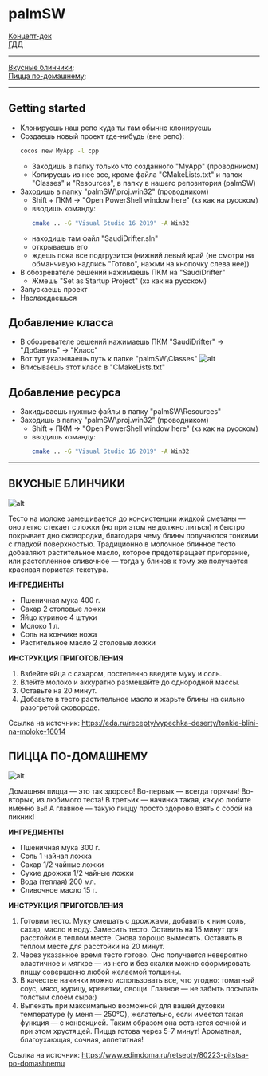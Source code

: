 
# palmSW

[Концепт-док](https://docs.google.com/document/d/1IAn7gX1z3kVRCEOLE9XHgdqvJGDT5kOBuBQogSu2LCw/edit?usp=sharing)  
[ГДД](https://docs.google.com/document/d/19uv2dgij6T1rJH0Fbyv6L3JpLGE9ccLXMQVQrCFil1M/edit?usp=sharing)
___
[Вкусные блинчики](#Blinchiki);  
[Пицца по-домашнему](#Pizza);  
___
## Getting started
- Kлонируешь наш репо куда ты там обычно клонируешь
- Cоздаешь новый проект где-нибудь (вне репо): 
     ```sh
    cocos new MyApp -l cpp
     ```
    - Заходишь в папку только что созданного "MyApp" (проводником)
    - Копируешь из нее все, кроме файла "CMakeLists.txt" и папок "Classes" и "Resources", в папку в нашего репозитория (palmSW)
- Заходишь в папку "palmSW\proj.win32" (проводником)
	- Shift + ПКМ -> "Open PowerShell window here" (хз как на русском)
	- вводишь команду: 
        ```sh
        cmake .. -G "Visual Studio 16 2019" -A Win32
        ```
    - находишь там файл "SaudiDrifter.sln"
    - открываешь его
    - ждешь пока все подгрузится (нижний левый край (не смотри на обманчивую надпись "Готово", нажми на кнопочку слева нее))
- В обозревателе решений нажимаешь ПКМ на "SaudiDrifter"
     - Жмешь "Set as Startup Project" (хз как на русском)
- Запускаешь проект
- Наслаждаешься
## Добавление класса
- В обозревателе решений нажимаешь ПКМ "SaudiDrifter" -> "Добавить" -> "Класс"
- Вот тут указываешь путь к папке "palmSW\Classes" 
![alt](https://cloclo25.cloud.mail.ru/weblink/view/BBya/gRwRQmuyp)
- Вписываешь этот класс в "CMakeLists.txt"
## Добавление ресурса
- Закидываешь нужные файлы в папку "palmSW\Resources"
- Заходишь в папку "palmSW\proj.win32" (проводником)
	- Shift + ПКМ -> "Open PowerShell window here" (хз как на русском)
	- вводишь команду: 
        ```sh
        cmake .. -G "Visual Studio 16 2019" -A Win32
        ```
___
## <a name="Blinchiki"></a> ВКУСНЫЕ БЛИНЧИКИ  


![alt](https://www.gastronom.ru/binfiles/images/20150205/b0aa43ac.jpg)
  
  
Тесто на молоке замешивается до консистенции жидкой сметаны — оно легко стекает с ложки (но при этом не должно литься) и быстро покрывает дно сковородки, благодаря чему блины получаются тонкими с гладкой поверхностью. Традиционно в молочное блинное тесто добавляют растительное масло, которое предотвращает пригорание, или растопленное сливочное — тогда у блинов к тому же получается красивая пористая текстура. 
  
**ИНГРЕДИЕНТЫ**  

* Пшеничная мука 400 г.
* Сахар 2 столовые ложки
* Яйцо куриное 4 штуки
* Молоко 1 л.
* Соль на кончике ножа
* Растительное масло 2 столовые ложки  
  
  
**ИНСТРУКЦИЯ ПРИГОТОВЛЕНИЯ**
1. Взбейте яйца с сахаром, постепенно введите муку и соль.
2. Влейте молоко и аккуратно размешайте до однородной массы.
3. Оставьте на 20 минут.
4. Добавьте в тесто растительное масло и жарьте блины на сильно разогретой сковороде.  
  
Ссылка на источник: <https://eda.ru/recepty/vypechka-deserty/tonkie-blini-na-moloke-16014>

## <a name="Pizza"></a> ПИЦЦА ПО-ДОМАШНЕМУ


![alt](https://www.epicuricloud.com/wp-content/uploads/2020/02/Homemade-Pizza-Crust-Sauce-close-up-front-scaled.jpg)


Домашняя пицца — это так здорово! Во-первых — всегда горячая! Во-вторых, из любимого теста! В третьих — начинка такая, какую любите именно вы! А главное — такую пиццу просто здорово взять с собой на пикник!

**ИНГРЕДИЕНТЫ**  

* Пшеничная мука 300 г.
* Соль 1 чайная ложка
* Сахар 1/2 чайные ложки
* Сухие дрожжи 1/2 чайные ложки
* Вода (теплая) 200 мл.
* Сливочное масло 15 г.
  
  
**ИНСТРУКЦИЯ ПРИГОТОВЛЕНИЯ**
1. Готовим тесто. Муку смешать с дрожжами, добавить к ним соль, сахар, масло и воду. Замесить тесто. Оставить на 15 минут для расстойки в теплом месте. Снова хорошо вымесить. Оставить в теплом месте для расстойки на 20 минут. 
2. Через указанное время тесто готово. Оно получается невероятно эластичное и мягкое — из него и без скалки можно сформировать пиццу совершенно любой желаемой толщины.
3. В качестве начинки можно использовать все, что угодно: томатный соус, мясо, курицу, креветки, овощи. Главное — не забыть посыпать толстым слоем сыра:)
4. Выпекать при максимально возможной для вашей духовки температуре (у меня — 250°C), желательно, если имеется такая функция — с конвекцией. Таким образом она останется сочной и при этом хрустящей. Пицца готова через 5-7 минут! Ароматная, благоухающая, сочная, аппетитная!
  
Ссылка на источник: <https://www.edimdoma.ru/retsepty/80223-pitstsa-po-domashnemu>
